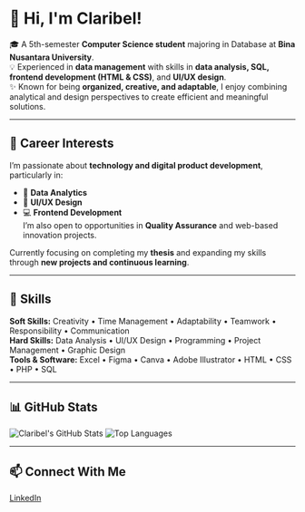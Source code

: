 # 👋 Hi, I'm Claribel!

🎓 A 5th-semester **Computer Science student** majoring in Database at **Bina Nusantara University**.  
💡 Experienced in **data management** with skills in **data analysis, SQL, frontend development (HTML & CSS)**, and **UI/UX design**.  
✨ Known for being **organized, creative, and adaptable**, I enjoy combining analytical and design perspectives to create efficient and meaningful solutions.

---

## 🌱 Career Interests
I’m passionate about **technology and digital product development**, particularly in:  
- 🎯 **Data Analytics**  
- 🎨 **UI/UX Design**  
- 💻 **Frontend Development**  
I’m also open to opportunities in **Quality Assurance** and web-based innovation projects.

Currently focusing on completing my **thesis** and expanding my skills through **new projects and continuous learning**.

---

## 🧠 Skills

**Soft Skills:** Creativity • Time Management • Adaptability • Teamwork • Responsibility • Communication  
**Hard Skills:** Data Analysis • UI/UX Design • Programming • Project Management • Graphic Design  
**Tools & Software:** Excel • Figma • Canva • Adobe Illustrator • HTML • CSS • PHP • SQL

---

## 📊 GitHub Stats
![Claribel's GitHub Stats](https://github-readme-stats.vercel.app/api?username=clatan&show_icons=true&theme=radical)   ![Top Languages](https://github-readme-stats.vercel.app/api/top-langs/?username=clatan&layout=compact&theme=radical)

---

## 📫 Connect With Me
[LinkedIn](https://www.linkedin.com/in/claribelaureliatan)
